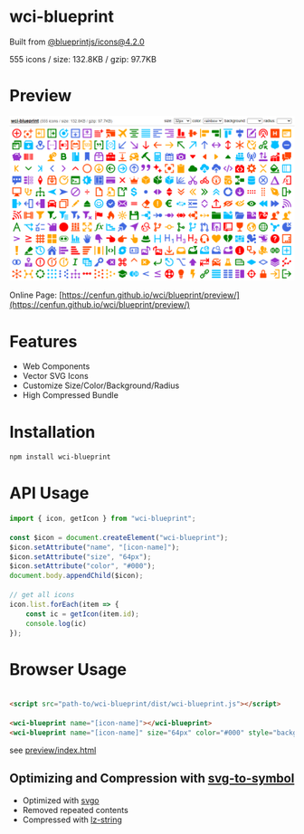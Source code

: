 # wci-blueprint
Built from [@blueprintjs/icons@4.2.0](https://github.com/palantir/blueprint)  

555 icons / size: 132.8KB / gzip: 97.7KB  



# Preview
![screenshot](preview/screenshot.png)

Online Page: [https://cenfun.github.io/wci/blueprint/preview/](https://cenfun.github.io/wci/blueprint/preview/)

# Features
* Web Components
* Vector SVG Icons 
* Customize Size/Color/Background/Radius
* High Compressed Bundle
# Installation
```sh
npm install wci-blueprint
```
# API Usage
```js
import { icon, getIcon } from "wci-blueprint";

const $icon = document.createElement("wci-blueprint");
$icon.setAttribute("name", "[icon-name]");
$icon.setAttribute("size", "64px");
$icon.setAttribute("color", "#000");
document.body.appendChild($icon);

// get all icons
icon.list.forEach(item => {
    const ic = getIcon(item.id);
    console.log(ic)
});
```
# Browser Usage
```html

<script src="path-to/wci-blueprint/dist/wci-blueprint.js"></script>

<wci-blueprint name="[icon-name]"></wci-blueprint>
<wci-blueprint name="[icon-name]" size="64px" color="#000" style="background:#f5f5f5;"></wci-blueprint>
```
see [preview/index.html](preview/index.html)

## Optimizing and Compression with [svg-to-symbol](https://github.com/cenfun/svg-to-symbol)
* Optimized with [svgo](https://github.com/svg/svgo)
* Removed repeated contents
* Compressed with [lz-string](https://github.com/pieroxy/lz-string)